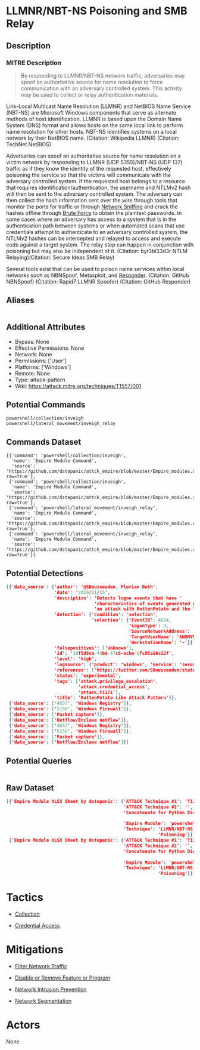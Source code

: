 
# LLMNR/NBT-NS Poisoning and SMB Relay

## Description

### MITRE Description

> By responding to LLMNR/NBT-NS network traffic, adversaries may spoof an authoritative source for name resolution to force communication with an adversary controlled system. This activity may be used to collect or relay authentication materials. 

Link-Local Multicast Name Resolution (LLMNR) and NetBIOS Name Service (NBT-NS) are Microsoft Windows components that serve as alternate methods of host identification. LLMNR is based upon the Domain Name System (DNS) format and allows hosts on the same local link to perform name resolution for other hosts. NBT-NS identifies systems on a local network by their NetBIOS name. (Citation: Wikipedia LLMNR) (Citation: TechNet NetBIOS)

Adversaries can spoof an authoritative source for name resolution on a victim network by responding to LLMNR (UDP 5355)/NBT-NS (UDP 137) traffic as if they know the identity of the requested host, effectively poisoning the service so that the victims will communicate with the adversary controlled system. If the requested host belongs to a resource that requires identification/authentication, the username and NTLMv2 hash will then be sent to the adversary controlled system. The adversary can then collect the hash information sent over the wire through tools that monitor the ports for traffic or through [Network Sniffing](https://attack.mitre.org/techniques/T1040) and crack the hashes offline through [Brute Force](https://attack.mitre.org/techniques/T1110) to obtain the plaintext passwords. In some cases where an adversary has access to a system that is in the authentication path between systems or when automated scans that use credentials attempt to authenticate to an adversary controlled system, the NTLMv2 hashes can be intercepted and relayed to access and execute code against a target system. The relay step can happen in conjunction with poisoning but may also be independent of it. (Citation: byt3bl33d3r NTLM Relaying)(Citation: Secure Ideas SMB Relay)

Several tools exist that can be used to poison name services within local networks such as NBNSpoof, Metasploit, and [Responder](https://attack.mitre.org/software/S0174). (Citation: GitHub NBNSpoof) (Citation: Rapid7 LLMNR Spoofer) (Citation: GitHub Responder)

## Aliases

```

```

## Additional Attributes

* Bypass: None
* Effective Permissions: None
* Network: None
* Permissions: ['User']
* Platforms: ['Windows']
* Remote: None
* Type: attack-pattern
* Wiki: https://attack.mitre.org/techniques/T1557/001

## Potential Commands

```
powershell/collection/inveigh
powershell/lateral_movement/inveigh_relay
```

## Commands Dataset

```
[{'command': 'powershell/collection/inveigh',
  'name': 'Empire Module Command',
  'source': 'https://github.com/dstepanic/attck_empire/blob/master/Empire_modules.xlsx?raw=true'},
 {'command': 'powershell/collection/inveigh',
  'name': 'Empire Module Command',
  'source': 'https://github.com/dstepanic/attck_empire/blob/master/Empire_modules.xlsx?raw=true'},
 {'command': 'powershell/lateral_movement/inveigh_relay',
  'name': 'Empire Module Command',
  'source': 'https://github.com/dstepanic/attck_empire/blob/master/Empire_modules.xlsx?raw=true'},
 {'command': 'powershell/lateral_movement/inveigh_relay',
  'name': 'Empire Module Command',
  'source': 'https://github.com/dstepanic/attck_empire/blob/master/Empire_modules.xlsx?raw=true'}]
```

## Potential Detections

```json
[{'data_source': {'author': '@SBousseaden, Florian Roth',
                  'date': '2019/11/15',
                  'description': 'Detects logon events that have '
                                 'characteristics of events generated during '
                                 'an attack with RottenPotato and the like',
                  'detection': {'condition': 'selection',
                                'selection': {'EventID': 4624,
                                              'LogonType': 3,
                                              'SourceNetworkAddress': '127.0.0.1',
                                              'TargetUserName': 'ANONYMOUS_LOGON',
                                              'WorkstationName': '-'}},
                  'falsepositives': ['Unknown'],
                  'id': '16f5d8ca-44bd-47c8-acbe-6fc95a16c12f',
                  'level': 'high',
                  'logsource': {'product': 'windows', 'service': 'security'},
                  'references': ['https://twitter.com/SBousseaden/status/1195284233729777665'],
                  'status': 'experimental',
                  'tags': ['attack.privilege_escalation',
                           'attack.credential_access',
                           'attack.t1171'],
                  'title': 'RottenPotato Like Attack Pattern'}},
 {'data_source': ['4657', 'Windows Registry']},
 {'data_source': ['5156', 'Windows Firewall']},
 {'data_source': ['Packet capture']},
 {'data_source': ['Netflow/Enclave netflow']},
 {'data_source': ['4657', 'Windows Registry']},
 {'data_source': ['5156', 'Windows Firewall']},
 {'data_source': ['Packet capture']},
 {'data_source': ['Netflow/Enclave netflow']}]
```

## Potential Queries

```json

```

## Raw Dataset

```json
[{'Empire Module XLSX Sheet by dstepanic': {'ATT&CK Technique #1': 'T1171',
                                            'ATT&CK Technique #2': '',
                                            'Concatenate for Python Dictionary': '"powershell/collection/inveigh":  '
                                                                                 '["T1171"],',
                                            'Empire Module': 'powershell/collection/inveigh',
                                            'Technique': 'LLMNR/NBT-NS '
                                                         'Poisoning'}},
 {'Empire Module XLSX Sheet by dstepanic': {'ATT&CK Technique #1': 'T1171',
                                            'ATT&CK Technique #2': '',
                                            'Concatenate for Python Dictionary': '"powershell/lateral_movement/inveigh_relay":  '
                                                                                 '["T1171"],',
                                            'Empire Module': 'powershell/lateral_movement/inveigh_relay',
                                            'Technique': 'LLMNR/NBT-NS '
                                                         'Poisoning'}}]
```

# Tactics


* [Collection](../tactics/Collection.md)

* [Credential Access](../tactics/Credential-Access.md)
    

# Mitigations


* [Filter Network Traffic](../mitigations/Filter-Network-Traffic.md)

* [Disable or Remove Feature or Program](../mitigations/Disable-or-Remove-Feature-or-Program.md)
    
* [Network Intrusion Prevention](../mitigations/Network-Intrusion-Prevention.md)
    
* [Network Segmentation](../mitigations/Network-Segmentation.md)
    

# Actors

None
